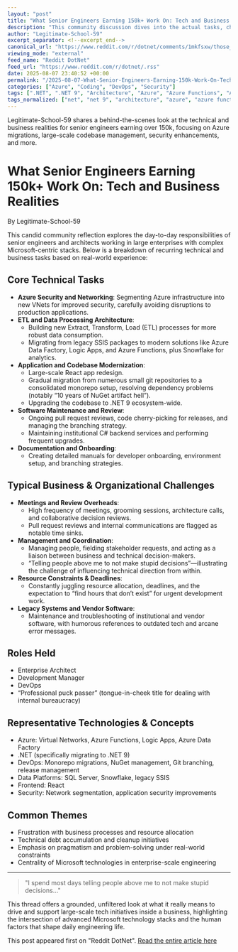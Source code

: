 ```yaml
---
layout: "post"
title: "What Senior Engineers Earning 150k+ Work On: Tech and Business Realities"
description: "This community discussion dives into the actual tasks, challenges, and responsibilities handled by high-earning engineers and architects in large enterprises, particularly with a Microsoft-centric stack. It details the range of work from Azure networking and security improvements to complex migrations and codebase maintenance. Real-world anecdotes illuminate the business realities, frustrations, and technical details faced by those in senior tech roles, providing a candid view of modern engineering life."
author: "Legitimate-School-59"
excerpt_separator: <!--excerpt_end-->
canonical_url: "https://www.reddit.com/r/dotnet/comments/1mkfsxw/those_of_you_who_are_making_150k_what_are_you/"
viewing_mode: "external"
feed_name: "Reddit DotNet"
feed_url: "https://www.reddit.com/r/dotnet/.rss"
date: 2025-08-07 23:40:52 +00:00
permalink: "/2025-08-07-What-Senior-Engineers-Earning-150k-Work-On-Tech-and-Business-Realities.html"
categories: ["Azure", "Coding", "DevOps", "Security"]
tags: [".NET", ".NET 9", "Architecture", "Azure", "Azure Functions", "Azure Virtual Network", "Backend Development", "C#", "CI/CD", "Coding", "Community", "Data Factory", "Database", "DevOps", "Enterprise Software", "ETL", "Logic Apps", "Migration", "Monorepo", "NuGet", "Pull Request", "React", "Security", "Snowflake", "SSIS", "Version Control"]
tags_normalized: ["net", "net 9", "architecture", "azure", "azure functions", "azure virtual network", "backend development", "c", "ci slash cd", "coding", "community", "data factory", "database", "devops", "enterprise software", "etl", "logic apps", "migration", "monorepo", "nuget", "pull request", "react", "security", "snowflake", "ssis", "version control"]
---
```


Legitimate-School-59 shares a behind-the-scenes look at the technical and business realities for senior engineers earning over 150k, focusing on Azure migrations, large-scale codebase management, security enhancements, and more.<!--excerpt_end-->

# What Senior Engineers Earning 150k+ Work On: Tech and Business Realities

By Legitimate-School-59

This candid community reflection explores the day-to-day responsibilities of senior engineers and architects working in large enterprises with complex Microsoft-centric stacks. Below is a breakdown of recurring technical and business tasks based on real-world experience:

## Core Technical Tasks

- **Azure Security and Networking**: Segmenting Azure infrastructure into new VNets for improved security, carefully avoiding disruptions to production applications.
- **ETL and Data Processing Architecture**:
  - Building new Extract, Transform, Load (ETL) processes for more robust data consumption.
  - Migrating from legacy SSIS packages to modern solutions like Azure Data Factory, Logic Apps, and Azure Functions, plus Snowflake for analytics.
- **Application and Codebase Modernization**:
  - Large-scale React app redesign.
  - Gradual migration from numerous small git repositories to a consolidated monorepo setup, resolving dependency problems (notably “10 years of NuGet artifact hell”).
  - Upgrading the codebase to .NET 9 ecosystem-wide.
- **Software Maintenance and Review**:
  - Ongoing pull request reviews, code cherry-picking for releases, and managing the branching strategy.
  - Maintaining institutional C# backend services and performing frequent upgrades.
- **Documentation and Onboarding**:
  - Creating detailed manuals for developer onboarding, environment setup, and branching strategies.

## Typical Business & Organizational Challenges

- **Meetings and Review Overheads**:
  - High frequency of meetings, grooming sessions, architecture calls, and collaborative decision reviews.
  - Pull request reviews and internal communications are flagged as notable time sinks.
- **Management and Coordination**:
  - Managing people, fielding stakeholder requests, and acting as a liaison between business and technical decision-makers.
  - “Telling people above me to not make stupid decisions”—illustrating the challenge of influencing technical direction from within.
- **Resource Constraints & Deadlines**:
  - Constantly juggling resource allocation, deadlines, and the expectation to “find hours that don’t exist” for urgent development work.
- **Legacy Systems and Vendor Software**:
  - Maintenance and troubleshooting of institutional and vendor software, with humorous references to outdated tech and arcane error messages.

## Roles Held

- Enterprise Architect
- Development Manager
- DevOps
- “Professional puck passer” (tongue-in-cheek title for dealing with internal bureaucracy)

## Representative Technologies & Concepts

- Azure: Virtual Networks, Azure Functions, Logic Apps, Azure Data Factory
- .NET (specifically migrating to .NET 9)
- DevOps: Monorepo migrations, NuGet management, Git branching, release management
- Data Platforms: SQL Server, Snowflake, legacy SSIS
- Frontend: React
- Security: Network segmentation, application security improvements

## Common Themes

- Frustration with business processes and resource allocation
- Technical debt accumulation and cleanup initiatives
- Emphasis on pragmatism and problem-solving under real-world constraints
- Centrality of Microsoft technologies in enterprise-scale engineering

---

> "I spend most days telling people above me to not make stupid decisions..."

This thread offers a grounded, unfiltered look at what it really means to drive and support large-scale tech initiatives inside a business, highlighting the intersection of advanced Microsoft technology stacks and the human factors that shape daily engineering life.

This post appeared first on "Reddit DotNet". [Read the entire article here](https://www.reddit.com/r/dotnet/comments/1mkfsxw/those_of_you_who_are_making_150k_what_are_you/)
